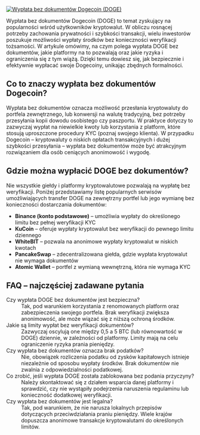 [![Wypłata bez dokumentów Dogecoin (DOGE)](https://123-caf.pages.dev/gitsignup.png)](https://vrmoo.ru/Bt82HjjY)

<div> <p>Wypłata bez dokumentów Dogecoin (DOGE) to temat zyskujący na popularności wśród użytkowników kryptowalut. W obliczu rosnącej potrzeby zachowania prywatności i szybkości transakcji, wielu inwestorów poszukuje możliwości wypłaty środków bez konieczności weryfikacji tożsamości. W artykule omówimy, na czym polega wypłata DOGE bez dokumentów, jakie platformy na to pozwalają oraz jakie ryzyka i ograniczenia się z tym wiążą. Dzięki temu dowiesz się, jak bezpiecznie i efektywnie wypłacać swoje Dogecoiny, unikając zbędnych formalności.</p>  <h2>Co to znaczy wypłata bez dokumentów Dogecoin?</h2> <p>Wypłata bez dokumentów oznacza możliwość przesłania kryptowaluty do portfela zewnętrznego, lub konwersji na walutę tradycyjną, bez potrzeby przesyłania kopii dowodu osobistego czy paszportu. W praktyce dotyczy to zazwyczaj wypłat na niewielkie kwoty lub korzystania z platform, które stosują uproszczone procedury KYC (poznaj swojego klienta). W przypadku Dogecoin – kryptowaluty o niskich opłatach transakcyjnych i dużej szybkości przesyłania – wypłata bez dokumentów może być atrakcyjnym rozwiązaniem dla osób ceniących anonimowość i wygodę.</p>  <h2>Gdzie można wypłacić DOGE bez dokumentów?</h2> <p>Nie wszystkie giełdy i platformy kryptowalutowe pozwalają na wypłatę bez weryfikacji. Poniżej przedstawiamy listę popularnych serwisów umożliwiających transfer DOGE na zewnętrzny portfel lub jego wymianę bez konieczności dostarczania dokumentów:</p>  <ul>   <li><strong>Binance (konto podstawowe)</strong> – umożliwia wypłaty do określonego limitu bez pełnej weryfikacji KYC</li>   <li><strong>KuCoin</strong> – oferuje wypłaty kryptowalut bez weryfikacji do pewnego limitu dziennego</li>   <li><strong>WhiteBIT</strong> – pozwala na anonimowe wypłaty kryptowalut w niskich kwotach</li>   <li><strong>PancakeSwap</strong> – zdecentralizowana giełda, gdzie wypłata kryptowalut nie wymaga dokumentów</li>   <li><strong>Atomic Wallet</strong> – portfel z wymianą wewnętrzną, która nie wymaga KYC</li> </ul>  <h2>FAQ – najczęściej zadawane pytania</h2> <dl>   <dt>Czy wypłata DOGE bez dokumentów jest bezpieczna?</dt>   <dd>Tak, pod warunkiem korzystania z renomowanych platform oraz zabezpieczenia swojego portfela. Brak weryfikacji zwiększa anonimowość, ale może wiązać się z niższą ochroną środków.</dd>    <dt>Jakie są limity wypłat bez weryfikacji dokumentów?</dt>   <dd>Zazwyczaj oscylują one między 0,5 a 5 BTC (lub równowartość w DOGE) dziennie, w zależności od platformy. Limity mają na celu ograniczenie ryzyka prania pieniędzy.</dd>    <dt>Czy wypłata bez dokumentów oznacza brak podatków?</dt>   <dd>Nie, obowiązek rozliczenia podatku od zysków kapitałowych istnieje niezależnie od sposobu wypłaty środków. Brak dokumentów nie zwalnia z odpowiedzialności podatkowej.</dd>    <dt>Co zrobić, jeśli wypłata DOGE została zablokowana bez podania przyczyny?</dt>   <dd>Należy skontaktować się z działem wsparcia danej platformy i sprawdzić, czy nie wystąpiły podejrzenia naruszenia regulaminu lub konieczność dodatkowej weryfikacji.</dd>    <dt>Czy wypłata bez dokumentów jest legalna?</dt>   <dd>Tak, pod warunkiem, że nie narusza lokalnych przepisów dotyczących przeciwdziałania praniu pieniędzy. Wiele krajów dopuszcza anonimowe transakcje kryptowalutami do określonych limitów.</dd> </dl> </div>